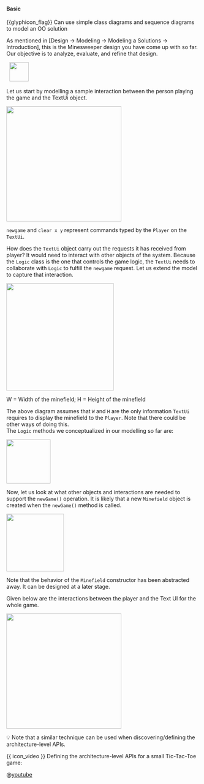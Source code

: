 <div id="title">

#### Basic

</div>

<span id="prereqs"><dynamic-panel src="../../../modeling/modelingBehaviors/sequenceDiagramsBasic/unit-inElsewhere-asFlat.md" boilerplate header="%%{{ icon_prereq }} Design → Modeling → Modeling Behaviors → Sequence Diagrams → Basic%%" />
<dynamic-panel src="../../../modeling/modelingStructures/classDiagramsBasic/unit-inElsewhere-asFlat.md" boilerplate header="%%{{ icon_prereq }} Design → Modeling → Modeling Structures → Class Diagrams → Basic%%" /></span>

<span id="outcomes">{{glyphicon_flag}} Can use simple class diagrams and sequence diagrams to model an OO solution</span>

<div id="body">

As mentioned in [<trigger trigger="click" for="modal:basicModelling-modelingIntro">Design → Modeling → Modeling a Solutions → Introduction</trigger>], this is the Minesweeper design you have come up with so far. Our objective is to analyze, evaluate, and refine that design.

<modal title="Textbook {{ icon_embedding }}" id="modal:basicModelling-modelingIntro">
  <include src="../introduction/unit-inElsewhere-asFlat.md" boilerplate/>
</modal>

<img src="{{baseUrl}}/modeling/modelingASolution/introduction/images/textLogicMinefieldCell.png" height="50" />
<p/>

Let us start by modelling a sample interaction between the person playing the game and the TextUi object.

<tip-box>

<img src="{{baseUrl}}/modeling/modelingASolution/basic/images/playerText.png" height="300" />
<p/>

`newgame` and `clear x y` represent commands typed by the `Player` on the `TextUi`.

</tip-box>

How does the `TextUi` object carry out the requests it has received from player? It would need to interact with other objects of the system. Because the `Logic` class is the one that controls the game logic, the `TextUi` needs to collaborate with `Logic` to fulfill the `newgame` request. Let us extend the model to capture that interaction.

<tip-box>

<img src="{{baseUrl}}/modeling/modelingASolution/basic/images/playerTextLogic.png" height="280" />
<p/>

W = Width of the minefield; H =  Height of the minefield

</tip-box>

The above diagram assumes that `W` and `H` are the only information `TextUi` requires to display the minefield to the `Player`. Note that there could be other ways of doing this.  
The `Logic` methods we conceptualized in our modelling so far are:

<tip-box>

<img src="{{baseUrl}}/modeling/modelingASolution/basic/images/textLogicMinefieldCell.png" height="115" />

</tip-box>

Now, let us look at what other objects and interactions are needed to support the `newGame()` operation.  It is likely that a new `Minefield` object is created when the `newGame()` method is called.

<tip-box>

<img src="{{baseUrl}}/modeling/modelingASolution/basic/images/logicMinefield.png" height="150" />

</tip-box>

Note that the behavior of the `Minefield` constructor has been abstracted away. It can be designed at a later stage.

Given below are the interactions between the player and the Text UI for the whole game.


<tip-box>

<img src="{{baseUrl}}/modeling/modelingASolution/basic/images/playerTextLoop.png" height="300" />
<p/>

</tip-box><p>

<tip-box> 

:bulb: Note that <tooltip content="using sequence diagramsn">a similar technique</tooltip> can be used when discovering/defining the architecture-level APIs.

<div v-closeable alt="Tic-Tac-Toe Video"> 

{{ icon_video }} Defining the architecture-level APIs for a small Tic-Tac-Toe game:

@[youtube](Un80XoRT1ME)

</div>

</tip-box>

</div>

<div id="extras">
</div>